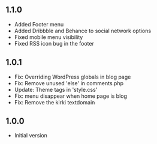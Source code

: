 ## 1.1.0

* Added Footer menu
* Added Dribbble and Behance to social network options
* Fixed mobile menu visibility
* Fixed RSS icon bug in the footer


## 1.0.1

* Fix: Overriding WordPress globals in blog page
* Fix: Remove unused 'else' in comments.php
* Update: Theme tags in 'style.css'
* Fix: menu disappear when home page is blog
* Fix: Remove the kirki textdomain

## 1.0.0

* Initial version
